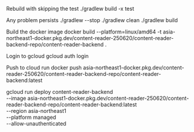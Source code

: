 Rebuild with skipping the test
./gradlew build -x test

Any problem persists
./gradlew --stop
./gradlew clean
./gradlew build

Build the docker image
docker build --platform=linux/amd64 -t asia-northeast1-docker.pkg.dev/content-reader-250620/content-reader-backend-repo/content-reader-backend .

Login to gcloud
gcloud auth login

Push to cloud run
docker push asia-northeast1-docker.pkg.dev/content-reader-250620/content-reader-backend-repo/content-reader-backend:latest

gcloud run deploy content-reader-backend \
  --image asia-northeast1-docker.pkg.dev/content-reader-250620/content-reader-backend-repo/content-reader-backend:latest \
  --region asia-northeast1 \
  --platform managed \
  --allow-unauthenticated

